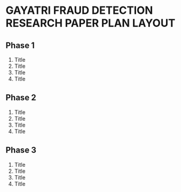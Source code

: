 <h1>GAYATRI FRAUD DETECTION RESEARCH PAPER PLAN LAYOUT</h1>

## Phase 1

1. Title
2. Title
3. Title
4. Title

## Phase 2

1. Title
2. Title
3. Title
4. Title

## Phase 3

1. Title
2. Title
3. Title
4. Title
